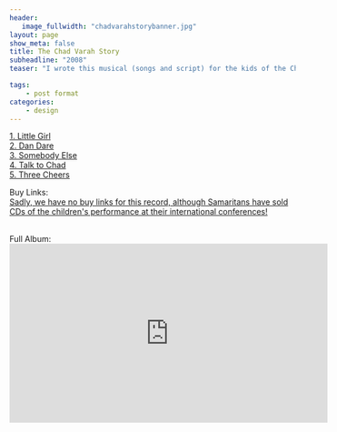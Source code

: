 ```yaml
---
header:
   image_fullwidth: "chadvarahstorybanner.jpg"
layout: page
show_meta: false
title: The Chad Varah Story
subheadline: "2008"
teaser: "I wrote this musical (songs and script) for the kids of the Chad Varah School. Starting with their school song 'Three Cheers', we taught the complicated lyrics to the kids, and they really got them! Chad was a C of E vicar who founded the charity 'The Samaritans' which is a phone councilling charity giving troubled and suicidal people someone to talk to at their lowest point. He also wrote and drew for the comic 'Eagle', and the famous sci-fi strip 'Dan Dare'. His first day on the job as a vicar he led the funeral of a thirteen year old girl who took her own life after having her first period. Nobody had explained to her what that was, and she thought she had a terrible disease and was too scared to tell anybody (this was also partly the inspiration for 'Menstraul Blood' later on). It was difficult to write this story for children, but I did my best, and the kids and parents loved it. We also had the pleasure of meeting Felicity Harding, Chad's daughter, who left a wonderful impression on myself and the children. We raised thousands for the charity selling CDs of the musical, and as I understand, the CD is sold at the Samaritans inernational conferences. Three cheers for Chad! Xxx"

tags:
    - post format
categories:
    - design 
---
```

<!--more-->
 <a href="https://youtu.be/gCcvoH6AiiE">1. Little Girl</a><br>
 <a href="https://youtu.be/HMfV_pLztAU">2. Dan Dare</a><br>
 <a href="https://youtu.be/CElgMgvnCkw">3. Somebody Else</a><br>
 <a href="https://youtu.be/RuLN11-QKtY">4. Talk to Chad</a><br>
 <a href="https://www.youtube.com/watch?v=Yi2nq9fcQo8">5. Three Cheers</a><br>


Buy Links:<br>
  <a href="">Sadly, we have no buy links for this record, although Samaritans have sold CDs of the children's performance at their international conferences!</a><br>
   
<br>
Full Album:<br>
<iframe width="560" height="315" src="https://www.youtube.com/watch?v=J_gJp-tTXrU&feature=youtu.be" frameborder="0"allowfullscreen></iframe>
<br>
